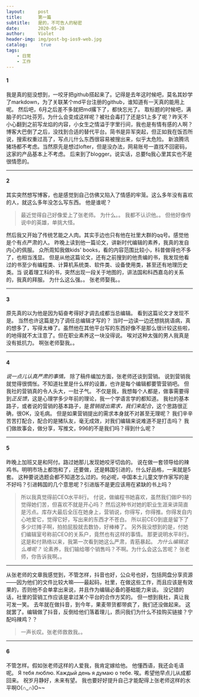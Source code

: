 ```yaml
---
layout:     post
title:      第一篇
subtitle:   是的，不可告人的秘密
date:       2020-05-28
author:     Violet
header-img: img/post-bg-ios9-web.jpg
catalog: 	 true
tags:
    - 日常
    - 工作
---
```


#### 1
我是真的挺没想到，一咬牙把github搭起来了。记得是去年这时候吧，莫名其妙学了markdown，为了关联某个md平台注册的github，谁知道有一天真的能用上呢。
然后吧，6月之后差不多就把md撂下了，都快忘光了。
取标题的时候吧，满脑子的口吐芬芳。为什么会变成这样呢？被社会毒打了还是S1上多了呢？昨天不小心翻到之前写龙焰的内容，小女生之情溢于字里行间，我也是有情有感的人啊？
博客大巴倒了之后，没找到合适的替代平台。简书是异军突起，但正如我在饭否所说，搜索权重过高了，写点儿什么东西很容易被搜出来，似乎太危险。
新浪腾讯猪场都不考虑。当然原先是想过lofter，但是没办法，网易账号一直找不回密码，这家的产品基本上不考虑。
后来到了blogger。说实话，总要fq我心里其实也不是很情愿的。

***
#### 2
其实突然想写博客，也是感觉到自己仿佛又陷入了情感的牢笼。这么多年没有喜欢的人，就这么多年没怎么写东西。
他是谁呢？
> 最近觉得自己好像爱上了张老师。
为什么。。
我都不认识他。。
但他好像传说中的英雄，单挑大怪。

然后我又开始了传统艺能之人肉。其实手边也只有他在社里大群的qq号。感觉他是个有点严肃的人。
昨晚上读到他一篇论文，讲新时代编辑的素养，我真的发自内心的佩服。
众所周知我做kids' books，看的内容范围比较小，科普做得也不多了，也相当浅显。
但是从他这篇论文，还有之前搜到的他责编的书，我发现他看过的书至少有编程类、计算机系统类、软件类、设备使用类，甚至还有地理历史类。当
说着理工科的书，突然出现一段关于地图的，讲法国和科西嘉岛的关系的，我真的拜服。
为什么这么强。。
张老师娶我。。
***
#### 3
原先真的以为他是因为韬奋考得好才调去成都当总编辑。
看到这篇论文才发现不是。
当然也许这篇是为了调任总编辑才写的？
当时一边读一边还想挑挑语病，真的想多了，写得太棒了。虽然他在其他平台写的东西好像不是那么很计较这些啦，的地得就不太注意了。但在职业素养这一块没得说。
唉对这种太强的男人我真是没有抵抗力。
啊张老师娶我。。
***
#### 4
*说一点儿认真严肃的事情。*
除了稿件编加方面，张老师还谈到营销。
说到营销我就觉得很惆怅。不知道社里是什么样的设置，也许是每个编辑都要管营销吧。
但我社的营销真的令人头大，一肚子气。
不仅是我，我想每个人都是，做事需要得到*正反馈*，这是心理学多少年前的理论，我一个学语言学的都知道。
我社的基本路子，或者说的营销的基本路子，是*营销提出需求，我们来配合*，这个思路很正确，很OK，没毛病。
但是如果营销提出的需求本身就不对甚至无理呢？
我们辛辛苦苦打配合，配合的是猪队友，毫无成效，对我们编辑来说难道不是打击吗？
我们做故事会，做分享，写推文，996的不是我们吗？得到什么呢？
***
#### 5
昨晚上加班又是和阿付。路过她那儿发现她咬牙切齿的。
说在做一套领导给的辣鸡书。明明市场上都饱和了，还要做，还是韩国引进的，什么好品格，一来就是5套。
这种要说选题会都不知道怎么过的。何必呢，中国本土儿童文学作家写的是不好吗？引进韩国的几个意思呢？引进版不是更应该用在紧缺的书上吗？
> 所以我真觉得前CEO水平8行。
付说，做编程书她喜欢，虽然我们做IP书的觉得她们苦，但喜欢不就是开心吗？
然后这种书对她的职业生涯来讲简直是污点。库存大最后全压在她身上，营销说，你得写，你得推。你得发自内心地爱它，觉得它好，写出来的东西才不苍白。
> 所以前CEO到底是留下了多少烂摊子啊，拍拍屁股就去数协，好棒棒了。
> 另外我没想到的是，付她们编辑室号称前CEO的关系户，竟然也有这样的事情。
> 那更说明水平8行。
这是和付熟络以来，我第一次看到她这么严肃，青筋暴起。
*为什么编辑这么难呢？*
论素养，我们输给哪个销售吗？不啊。为什么会这么苦呢？
张老师，你告诉我啊。。
***
从张老师的文章我感觉到，不管怎样，抖音也好，公众号也好，包括网盘分享资源——因为他们的文件比较大嘛——最起码，社里，在做这些工作，而且应该是有效果的，否则他不会单拿出来说，并且作为编辑必备的基础能力来谈。
没记错的话，社里的营销工作应该是拿过某个平台的合作方奖的。
但一想到我社，真让我可发一笑。
去年就在做抖音，到今年，果麦带货都带疯了，我们还没做起来。
这就罢了。编辑做了抖音，反倒给他们落着理儿，质问我们为什么不挂购买链接？宁配吗辣鸡？？
> 一声长叹。张老师救救我。。    
***
#### 6
不管怎样。假如张老师这样的人爱我，我肯定嫁给他。
他懂西语，我还会毛语呢。
Я тебя люблю. Каждый день я думаю о тебе. 
唉。希望他早点儿从成都回来。
祝岁月静好，未来有望。
我也要好好提升自己才能配得上张老师这样的水平啊O(∩_∩)O~~
